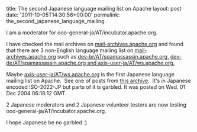 title: The second Japanese language mailing list on Apache
layout: post
date: '2011-10-05T14:30:56+00:00'
permalink: the_second_japanese_language_mailing

<p>I am a moderator for ooo-general-ja/AT/incubator.apache.org.</p> 
  <p>I have checked the mail archives on <a href="http://mail-archives.apache.org">mail-archives.apache.org</a> and found that there are 3 non-English language mailing list on <a href="http://mail-archives.apache.org">mail-archives.apache.org</a> such as <a href="http://spamassassin.apache.org">dev-br/AT/spamassassin.apache.org,</a> <a href="http://spamassassin.apache.org">dev-de/AT/spamassassin.apache.org and axis-user-ja/AT/ws.apache.org.</a></p> 
  <p>Maybe <a href="mailto:axis-user-ja/AT/ws.apache.org">axis-user-ja/AT/ws.apache.org</a> is the first Japanese language mailing list on Apache.&nbsp; See one of posts from <a href="http://mail-archives.apache.org/mod_mbox/ws-axis-user-ja/200412.mbox/date" title="Japanese post">this archive</a>.&nbsp; It's in Japanese encoded ISO-2022-JP but parts of it is garbled. It was posted on Wed. 01 Dec 2004 06:18:12 GMT.</p> 
  <p> 2 Japanese moderators and 2 Japanese volunteer testers are now testing ooo-general-ja/AT/incubator.apache.org.</p> 
  <p>I hope Japanese be no garbled :)</p> 
  <p> </p> 
  <p> </p> 
  <p> </p>
